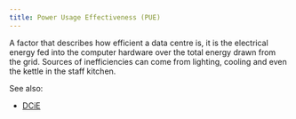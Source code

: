 ```yaml
---
title: Power Usage Effectiveness (PUE)
---
```


A factor that describes how efficient a data centre is, it is the electrical energy fed into the computer hardware over the total energy drawn from the grid. Sources of inefficiencies can come from lighting, cooling and even the kettle in the staff kitchen.

See also:
- [DCiE](#data-center-infrastructure-efficiency-dcie)